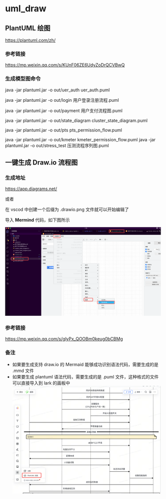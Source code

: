 # uml_draw

## PlantUML 绘图

https://plantuml.com/zh/

### 参考链接

https://mp.weixin.qq.com/s/KUnF06ZE6UdyZoDrQCVBwQ

### 生成模型图命令

java -jar plantuml.jar -o out/uer_auth uer_auth.puml

java -jar plantuml.jar -o out/login 用户登录注册流程.puml

java -jar plantuml.jar -o out/payment 用户支付流程图.puml

java -jar plantuml.jar -o out/state_diagram cluster_state_diagram.puml


java -jar plantuml.jar -o out/pts pts_permission_flow.puml

java -jar plantuml.jar -o out/kmeter kmeter_permission_flow.puml
java -jar plantuml.jar -o out/stress_test 压测流程序列图.puml

## 一键生成 Draw.io 流程图

### 生成地址

https://app.diagrams.net/

或者

在 vscod 中创建一个后缀为 .drawio.png 文件就可以开始编辑了

导入 **Mermind** 代码，如下图所示

![1748253834353](image/readme/1748253834353.png)

### 参考链接

https://mp.weixin.qq.com/s/glyPx_QOOBm0keug0bCBMg


### 备注
- 如果要生成支持 draw.io 的 Mermaid 能够成功识别语法代码，需要生成的是 .mmd 文件
- 如果要生成 plantuml 语法代码，需要生成的是 .puml 文件，这种格式的文件可以直接导入到 lark 的画板中
![alt text](image.png)

